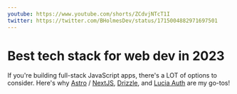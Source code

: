 ```yaml
---
youtube: https://www.youtube.com/shorts/ZCdvjNTcT1I
twitter: https://twitter.com/BHolmesDev/status/1715004882971697501
---
```


# Best tech stack for web dev in 2023

If you're building full-stack JavaScript apps, there's a LOT of options to consider. Here's why [Astro](https://astro.build/) / [NextJS](https://nextjs.org/), [Drizzle](https://orm.drizzle.team/), and [Lucia Auth](https://lucia-auth.com/) are my go-tos!
